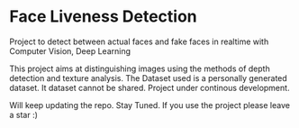# Face Liveness Detection
Project to detect between actual faces and fake faces in realtime with Computer Vision, Deep Learning

This project aims at distinguishing images using the methods of depth detection and texture analysis.
The Dataset used is a personally generated dataset. It dataset cannot be shared.
Project under continous development.

Will keep updating the repo.
Stay Tuned.
If you use the project please leave a star :)